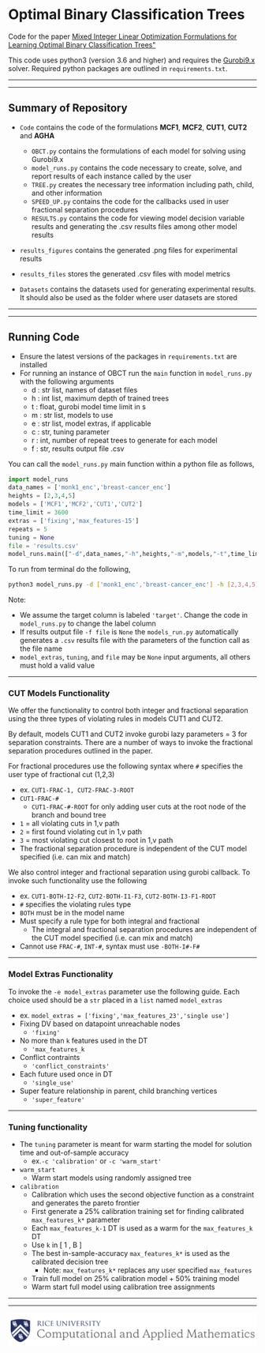 # Optimal Binary Classification Trees

Code for the paper [Mixed Integer Linear Optimization Formulations for Learning Optimal Binary Classification Trees"](hyperlink)

This code uses python3 (version 3.6 and higher) and requires the [Gurobi9.x](https://www.gurobi.com/downloads/gurobi-optimizer-eula/) solver. Required python packages are outlined in `requirements.txt`.

*** 
***

## Summary of Repository
- `Code` contains the code of the formulations **MCF1**, **MCF2**, **CUT1**, **CUT2** and **AGHA**
  - `OBCT.py` contains the formulations of each model for solving using Gurobi9.x
  - `model_runs.py` contains the code necessary to create, solve, and report results of each instance called by the user
  - `TREE.py` creates the necessary tree information including path, child, and other information
  - `SPEED_UP.py` contains the code for the callbacks used in user fractional separation procedures
  - `RESULTS.py` contains the code for viewing model decision variable results and generating the .csv results files among other model results

- `results_figures` contains the generated .png files for experimental results
- `results_files` stores the generated .csv files with model metrics
- `Datasets` contains the datasets used for generating experimental results. It should also be used as the folder where user datasets are stored

***
***

## Running Code

- Ensure the latest versions of the packages in `requirements.txt` are installed
- For  running an instance of OBCT run the `main` function in `model_runs.py` with the following arguments
    - d : str list, names of dataset files
    - h : int list, maximum depth of trained trees
    - t : float, gurobi model time limit in s
    - m : str list, models to use
    - e : str list, model extras, if applicable
    - c : str, tuning parameter
    - r : int, number of repeat trees to generate for each model
    - f : str, results output file .csv

You can call the `model_runs.py` main function within a python file as follows,

```python
import model_runs
data_names = ['monk1_enc','breast-cancer_enc']
heights = [2,3,4,5]
models = ['MCF1','MCF2','CUT1','CUT2']
time_limit = 3600
extras = ['fixing','max_features-15']
repeats = 5
tuning = None
file = 'results.csv'
model_runs.main(["-d",data_names,"-h",heights,"-m",models,"-t",time_limit,"-e",extras,"-r",repeats,"-c", tuning,"-f",file])
```

To run from terminal do the following,
```bash
python3 model_runs.py -d ['monk1_enc','breast-cancer_enc'] -h [2,3,4,5] -m ['MCF1','MCF2','CUT1','CUT2'] -t 3600 -e ['fixing','max_features_15'] -r 5 -c tuning -f 'results.csv'
```
Note:
- We assume the target column is labeled `'target'`. Change the code in `model_runs.py` to change the label column
- If results output file `-f file` is `None` the `models_run.py` automatically generates a `.csv` results file with the parameters of the function call as the file name
- `model_extras`, `tuning`, and `file` may be `None` input arguments, all others must hold a valid value
***

### CUT Models Functionality

We offer the functionality to control both integer and fractional separation using the three types of violating rules in models CUT1 and CUT2.

By default, models CUT1 and CUT2 invoke gurobi lazy parameters = 3 for separation constraints. There are a number of ways to invoke the fractional separation procedures outlined in the paper.

For fractional procedures use the following syntax where `#` specifies the user type of fractional cut (1,2,3)
- ex. `CUT1-FRAC-1, CUT2-FRAC-3-ROOT`
- `CUT1-FRAC-#`
  - `CUT1-FRAC-#-ROOT` for only adding user cuts at the root node of the branch and bound tree
- `1` = all violating cuts in 1,v path
- `2` = first found violating cut in 1,v path
- `3` = most violating cut closest to root in 1,v path
- The fractional separation procedure is independent of the CUT model specified (i.e. can mix and match)

We also control integer and fractional separation using gurobi callback. To invoke such functionality use the following
- ex. `CUT1-BOTH-I2-F2`, `CUT2-BOTH-I1-F3`, `CUT2-BOTH-I3-F1-ROOT`
- `#` specifies the violating rules type
- `BOTH` must be in the model name
- Must specify a rule type for both integral and fractional
  - The integral and fractional separation procedures are independent of the CUT model specified (i.e. can mix and match)
- Cannot use `FRAC-#`, `INT-#`, syntax must use `-BOTH-I#-F#`

***
### Model Extras Functionality
To invoke the `-e model_extras` parameter use the following guide. Each choice used should be a `str` placed in a `list` named `model_extras`
- ex. `model_extras = ['fixing','max_features_23','single use']`
- Fixing DV based on datapoint unreachable nodes
    - `'fixing'`
- No more than `k` features used in the DT
  - `'max_features_k`
- Conflict contraints
  - `'conflict_constraints'`
- Each future used once in DT
  - `'single_use'`
- Super feature relationship in parent, child branching vertices
  - `'super_feature'`
***
### Tuning functionality
- The `tuning` parameter is meant for warm starting the model for solution time and out-of-sample accuracy
  - ex.`-c 'calibration'` or `-c 'warm_start'`
- `warm_start`
  - Warm start models using randomly assigned tree
- `calibration`
  - Calibration which uses the second objective function as a constraint and generates the pareto frontier
  - First generate a 25% calibration training set for finding calibrated `max_features_k*` parameter
  - Each `max_features_k-1` DT is used as a warm for the `max_features_k` DT
  - Use `k`  in [ 1 , B ]
  - The best in-sample-accuracy `max_features_k*` is used as the calibrated decision tree
    - Note: `max_features_k*` replaces any user specified `max_features`
  - Train full model on 25% calibration model + 50% training model
  - Warm start full model using calibration tree assignments

***
***

![Screenshot](CAAM_logo.png)
